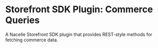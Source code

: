# Storefront SDK Plugin: Commerce Queries

A Nacelle Storefront SDK plugin that provides REST-style methods for fetching commerce data.
